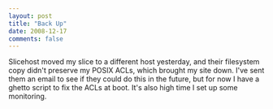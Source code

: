 ```yaml
---
layout: post
title: "Back Up"
date: 2008-12-17
comments: false
---
```

Slicehost moved my slice to a different host yesterday, and their filesystem copy didn't preserve my POSIX ACLs, which brought my site down. I've sent them an email to see if they could do this in the future, but for now I have a ghetto script to fix the ACLs at boot. It's also high time I set up some monitoring.
